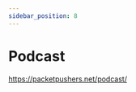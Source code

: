 ```yaml
---
sidebar_position: 8
---
```


# Podcast

<a href="https://packetpushers.net/podcast/">https://packetpushers.net/podcast/</a>
